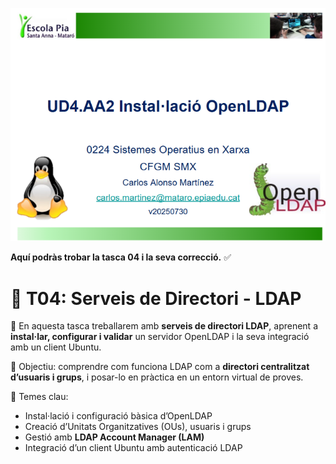 ![captura2](img/capt2.png)

 **Aquí podràs trobar la tasca 04 i la seva correcció.** ✅

# 🧩 **T04: Serveis de Directori - LDAP**

📂 En aquesta tasca treballarem amb **serveis de directori LDAP**, aprenent a **instal·lar, configurar i validar** un servidor OpenLDAP i la seva integració amb un client Ubuntu.

🚀 Objectiu: comprendre com funciona LDAP com a **directori centralitzat d’usuaris i grups**, i posar-lo en pràctica en un entorn virtual de proves.

🧠 Temes clau:
- Instal·lació i configuració bàsica d’OpenLDAP  
- Creació d’Unitats Organitzatives (OUs), usuaris i grups  
- Gestió amb **LDAP Account Manager (LAM)**  
- Integració d’un client Ubuntu amb autenticació LDAP  

